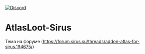 [![Discord](https://discordapp.com/api/guilds/259362419372064778/widget.png?style=shield)](https://discord.gg/7cjU9xvcQY)
# AtlasLoot-Sirus
Тема на форуме (https://forum.sirus.su/threads/addon-atlas-for-sirus.194675/)
